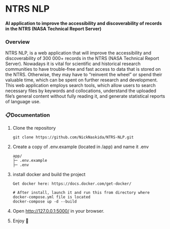 # NTRS NLP
#### AI application to improve the accessibility and discoverability of records in the NTRS (NASA Technical Report Server)

### Overview
NTRS NLP, is a web application that will improve the accessibility and discoverability of 300 000+ records in the NTRS (NASA Technical Report Server). Nowadays it is vital for scientific and historical research communities to have trouble-free and fast access to data that is stored on the NTRS. Otherwise, they may have to “reinvent the wheel” or spend their valuable time, which can be spent on further research and development. This web application employs search tools, which allow users to search necessary files by keywords and collocations, understand the uploaded file’s general content without fully reading it, and generate statistical reports of language use.


### 📋Documentation
1. Clone the repository

    ```
    git clone https://github.com/NickNaskida/NTRS-NLP.git
    ```

2. Create a copy of .env.example (located in /app) and name it .env
    ```
    app/
    ├─ .env.example
    ├─ .env
    ```
3. install docker and build the project
    
    ```
    Get docker here: https://docs.docker.com/get-docker/
   
    # After install, launch it and run this from directory where docker-compose.yml file is located
    docker-compose up -d --build
    ```

4. Open http://127.0.0.1:5000/ in your browser.
5. Enjoy 💫
